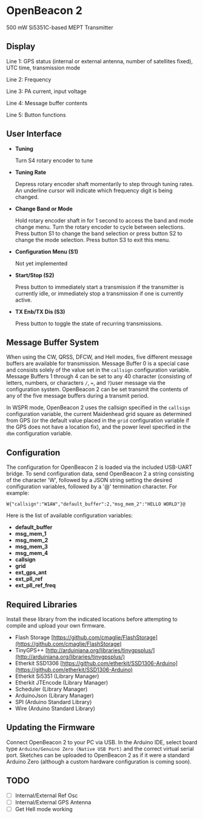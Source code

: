 OpenBeacon 2
============
500 mW Si5351C-based MEPT Transmitter

Display
-------
Line 1: GPS status (internal or external antenna, number of satellites fixed), UTC time, transmission mode

Line 2: Frequency

Line 3: PA current, input voltage

Line 4: Message buffer contents

Line 5: Button functions

User Interface
--------------
* **Tuning**

    Turn S4 rotary encoder to tune
    
* **Tuning Rate**

    Depress rotary encoder shaft momentarily to step through tuning rates. An underline cursor will indicate which frequency digit is being changed.
    
* **Change Band or Mode**

    Hold rotary encoder shaft in for 1 second to access the band and mode change menu. Turn the rotary encoder to cycle between selections. Press button S1 to change the band selection or press button S2 to change the mode selection. Press button S3 to exit this menu.

* **Configuration Menu (S1)**

    Not yet implemented
    
* **Start/Stop (S2)**

    Press button to immediately start a transmission if the transmitter is currently idle, or immediately stop a transmission if one is currently active.
    
* **TX Enb/TX Dis (S3)**

    Press button to toggle the state of recurring transmissions.


Message Buffer System
---------------------
When using the CW, QRSS, DFCW, and Hell modes, five different message buffers are available for transmission. Message Buffer 0 is a special case and consists solely of the value set in the ```callsign``` configuration variable. Message Buffers 1 through 4 can be set to any 40 character (consisting of letters, numbers, or characters ```/```, ```=```, and ```?```)user message via the configuration system. OpenBeacon 2 can be set transmit the contents of any of the five message buffers during a transmit period.

In WSPR mode, OpenBeacon 2 uses the callsign specified in the ```callsign``` configuration variable, the current Maidenhead grid square as determined from GPS (or the default value placed in the ```grid``` configuration variable if the GPS does not have a location fix), and the power level specified in the  ```dbm``` configuration variable.

Configuration
-------------
The configuration for OpenBeacon 2 is loaded via the included USB-UART bridge. To send configuration data, send OpenBeacon 2 a string consisting of the character 'W', followed by a JSON string setting the desired conifiguration variables, followed by a '@' termination character. For example:

    W{"callsign":"W1AW","default_buffer":2,"msg_mem_2":"HELLO WORLD"}@
    
Here is the list of available configuration variables:

* **default_buffer**
* **msg_mem_1**
* **msg_mem_2**
* **msg_mem_3**
* **msg_mem_4**
* **callsign**
* **grid**
* **ext_gps_ant**
* **ext_pll_ref**
* **ext_pll_ref_freq**

Required Libraries
------------------
Install these library from the indicated locations before attempting to compile and upload your own firmware.

* Flash Storage [https://github.com/cmaglie/FlashStorage](https://github.com/cmaglie/FlashStorage)
* TinyGPS++ [http://arduiniana.org/libraries/tinygpsplus/](http://arduiniana.org/libraries/tinygpsplus/)
* Etherkit SSD1306 [https://github.com/etherkit/SSD1306-Arduino](https://github.com/etherkit/SSD1306-Arduino)
* Etherkit Si5351 (Library Manager)
* Etherkit JTEncode (Library Manager)
* Scheduler (Library Manager)
* ArduinoJson (Library Manager)
* SPI (Arduino Standard Library)
* Wire (Arduino Standard Library)

Updating the Firmware
---------------------
Connect OpenBeacon 2 to your PC via USB. In the Arduino IDE, select board type ```Arduino/Genuino Zero (Native USB Port)``` and the correct virtual serial port. Sketches can be uploaded to OpenBeacon 2 as if it were a standard Arduino Zero (although a custom hardware configuration is coming soon).

TODO
----
  - [ ] Internal/External Ref Osc
  - [ ] Internal/External GPS Antenna
  - [ ] Get Hell mode working
